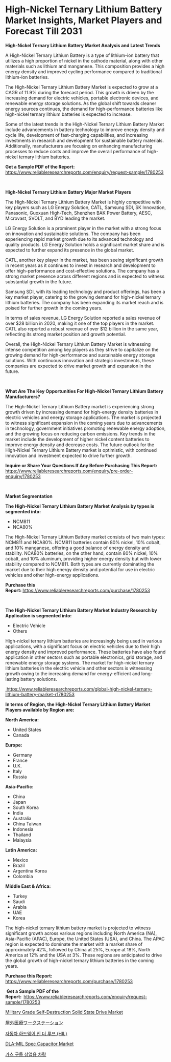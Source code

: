 <p><h1>High-Nickel Ternary Lithium Battery Market Insights, Market Players and Forecast Till 2031</h1></p><p><strong>High-Nickel Ternary Lithium Battery Market Analysis and Latest Trends</strong></p>
<p><p>A High-Nickel Ternary Lithium Battery is a type of lithium-ion battery that utilizes a high proportion of nickel in the cathode material, along with other materials such as lithium and manganese. This composition provides a high energy density and improved cycling performance compared to traditional lithium-ion batteries.</p><p>The High-Nickel Ternary Lithium Battery Market is expected to grow at a CAGR of 11.9% during the forecast period. This growth is driven by the increasing demand for electric vehicles, portable electronic devices, and renewable energy storage solutions. As the global shift towards cleaner energy sources continues, the demand for high-performance batteries like high-nickel ternary lithium batteries is expected to increase.</p><p>Some of the latest trends in the High-Nickel Ternary Lithium Battery Market include advancements in battery technology to improve energy density and cycle life, development of fast-charging capabilities, and increasing investments in research and development for sustainable battery materials. Additionally, manufacturers are focusing on enhancing manufacturing processes to reduce costs and improve the overall performance of high-nickel ternary lithium batteries.</p></p>
<p><strong>Get a Sample PDF of the Report:&nbsp;</strong> <a href="https://www.reliableresearchreports.com/enquiry/request-sample/1780253">https://www.reliableresearchreports.com/enquiry/request-sample/1780253</a></p>
<p>&nbsp;</p>
<p><strong>High-Nickel Ternary Lithium Battery Major Market Players</strong></p>
<p><p>The High-Nickel Ternary Lithium Battery Market is highly competitive with key players such as LG Energy Solution, CATL, Samsung SDI, SK Innovation, Panasonic, Guoxuan High-Tech, Shenzhen BAK Power Battery, AESC, Microvast, SVOLT, and BYD leading the market.</p><p>LG Energy Solution is a prominent player in the market with a strong focus on innovation and sustainable solutions. The company has been experiencing rapid market growth due to its advanced technology and quality products. LG Energy Solution holds a significant market share and is expected to further expand its presence in the global market.</p><p>CATL, another key player in the market, has been seeing significant growth in recent years as it continues to invest in research and development to offer high-performance and cost-effective solutions. The company has a strong market presence across different regions and is expected to witness substantial growth in the future.</p><p>Samsung SDI, with its leading technology and product offerings, has been a key market player, catering to the growing demand for high-nickel ternary lithium batteries. The company has been expanding its market reach and is poised for further growth in the coming years.</p><p>In terms of sales revenue, LG Energy Solution reported a sales revenue of over $28 billion in 2020, making it one of the top players in the market. CATL also reported a robust revenue of over $12 billion in the same year, reflecting its strong market position and growth potential.</p><p>Overall, the High-Nickel Ternary Lithium Battery Market is witnessing intense competition among key players as they strive to capitalize on the growing demand for high-performance and sustainable energy storage solutions. With continuous innovation and strategic investments, these companies are expected to drive market growth and expansion in the future.</p></p>
<p>&nbsp;</p>
<p><strong>What Are The Key Opportunities For High-Nickel Ternary Lithium Battery Manufacturers?</strong></p>
<p><p>The High-Nickel Ternary Lithium Battery market is experiencing strong growth driven by increasing demand for high-energy density batteries in electric vehicles and energy storage applications. The market is projected to witness significant expansion in the coming years due to advancements in technology, government initiatives promoting renewable energy adoption, and the growing focus on reducing carbon emissions. Key trends in the market include the development of higher nickel content batteries to improve energy density and decrease costs. The future outlook for the High-Nickel Ternary Lithium Battery market is optimistic, with continued innovation and investment expected to drive further growth.</p></p>
<p><strong>Inquire or Share Your Questions If Any Before Purchasing This Report:</strong> <a href="https://www.reliableresearchreports.com/enquiry/pre-order-enquiry/1780253">https://www.reliableresearchreports.com/enquiry/pre-order-enquiry/1780253</a></p>
<p>&nbsp;</p>
<p><strong>Market Segmentation</strong></p>
<p><strong>The High-Nickel Ternary Lithium Battery Market Analysis by types is segmented into:</strong></p>
<p><ul><li>NCM811</li><li>NCA80%</li></ul></p>
<p><p>The High-Nickel Ternary Lithium Battery market consists of two main types: NCM811 and NCA80%. NCM811 batteries contain 80% nickel, 10% cobalt, and 10% manganese, offering a good balance of energy density and stability. NCA80% batteries, on the other hand, contain 80% nickel, 10% cobalt, and 10% aluminum, providing higher energy density but with lower stability compared to NCM811. Both types are currently dominating the market due to their high energy density and potential for use in electric vehicles and other high-energy applications.</p></p>
<p><strong>Purchase this Report:&nbsp;</strong><a href="https://www.reliableresearchreports.com/purchase/1780253">https://www.reliableresearchreports.com/purchase/1780253</a></p>
<p>&nbsp;</p>
<p><strong>The High-Nickel Ternary Lithium Battery Market Industry Research by Application is segmented into:</strong></p>
<p><ul><li>Electric Vehicle</li><li>Others</li></ul></p>
<p><p>High-nickel ternary lithium batteries are increasingly being used in various applications, with a significant focus on electric vehicles due to their high energy density and improved performance. These batteries have also found application in other sectors such as portable electronics, grid storage, and renewable energy storage systems. The market for high-nickel ternary lithium batteries in the electric vehicle and other sectors is witnessing growth owing to the increasing demand for energy-efficient and long-lasting battery solutions.</p></p>
<p><a href="https://www.reliableresearchreports.com/global-high-nickel-ternary-lithium-battery-market-r1780253">&nbsp;https://www.reliableresearchreports.com/global-high-nickel-ternary-lithium-battery-market-r1780253</a></p>
<p><strong>In terms of Region, the High-Nickel Ternary Lithium Battery Market Players available by Region are:</strong></p>
<p>
    <p> <strong> North America: </strong>
        <ul>
            <li>United States</li>
            <li>Canada</li>
        </ul>
        </p> 
    <p> <strong> Europe: </strong>
        <ul>
            <li>Germany</li>
            <li>France</li>
            <li>U.K.</li>
            <li>Italy</li>
            <li>Russia</li>
        </ul>
        </p> 
    <p> <strong> Asia-Pacific: </strong>
        <ul>
            <li>China</li>
            <li>Japan</li>
            <li>South Korea</li>
            <li>India</li>
            <li>Australia</li>
            <li>China Taiwan</li>
            <li>Indonesia</li>
            <li>Thailand</li>
            <li>Malaysia</li>
        </ul>
        </p> 
    <p> <strong> Latin America: </strong>
        <ul>
            <li>Mexico</li>
            <li>Brazil</li>
            <li>Argentina Korea</li>
            <li>Colombia</li>
        </ul>
        </p> 
    <p> <strong> Middle East & Africa: </strong>
        <ul>
            <li>Turkey</li>
            <li>Saudi</li>
            <li>Arabia</li>
            <li>UAE</li>
            <li>Korea</li>
        </ul>
    </p>
    </p>
<p><p>The high-nickel ternary lithium battery market is projected to witness significant growth across various regions including North America (NA), Asia-Pacific (APAC), Europe, the United States (USA), and China. The APAC region is expected to dominate the market with a market share of approximately 42%, followed by China at 25%, Europe at 18%, North America at 12% and the USA at 3%. These regions are anticipated to drive the global growth of high-nickel ternary lithium batteries in the coming years.</p></p>
<p><strong>Purchase this Report: </strong><a href="https://www.reliableresearchreports.com/purchase/1780253">https://www.reliableresearchreports.com/purchase/1780253</a></p>
<p>&nbsp;<strong>Get a Sample PDF of the Report:&nbsp;&nbsp;</strong><a href="https://www.reliableresearchreports.com/enquiry/request-sample/1780253">https://www.reliableresearchreports.com/enquiry/request-sample/1780253</a></p>
<p><strong></strong></p>
<p><p><a href="https://github.com/Glendatilghmankmgz0rbhwpy/Market-Research-Report-List-2/blob/main/military-grade-self-destruction-solid-state-drive-market.md">Military Grade Self-Destruction Solid State Drive Market</a></p><p><a href="https://github.com/NikitaBruen/Market-Research-Report-List-1/blob/main/4506007105671.md">屋外医療ワークステーション</a></p><p><a href="https://medium.com/@jomosley1999/%EC%9E%90%EB%8F%99%EC%B0%A8-%ED%95%98%EB%93%9C%EC%9B%A8%EC%96%B4-%EC%9D%B8-%EB%8D%94-%EB%A3%A8%ED%94%84-hil-%EC%8B%9C%EC%9E%A5-%EC%8B%9C%EC%9E%A5-%EC%A0%90%EC%9C%A0%EC%9C%A8-%EC%8B%9C%EC%9E%A5-%EB%8F%99%ED%96%A5-%EB%B0%8F-%EB%AF%B8%EB%9E%98-%EC%84%B1%EC%9E%A5-%ED%83%90%EC%83%89-c941b8f8f7cd">자동차 하드웨어 인 더 루프 (HIL)</a></p><p><a href="https://github.com/dx0328/Market-Research-Report-List-3/blob/main/dla-mil-spec-capacitor-market.md">DLA-MIL Spec Capacitor Market</a></p><p><a href="https://github.com/hasanrajibul387/Market-Research-Report-List-1/blob/main/299380899378.md">가스 구동 상업용 차량</a></p></p>